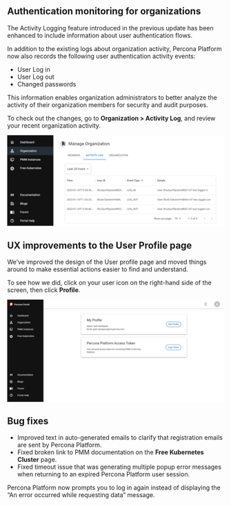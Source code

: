 ## Authentication monitoring for organizations

The Activity Logging feature introduced in the previous update has been enhanced to include information about user authentication flows.

In addition to the existing logs about organization activity, Percona Platform now also records the following user authentication activity events:

- User Log in
- User Log out
- Changed passwords

This information enables organization administrators to better analyze the activity of their organization members for security and audit purposes.

To check out the changes, go to **Organization > Activity Log**, and review your recent organization activity. 

![Activity Logging](../images/activity_loggingfeb.png)


## UX improvements to the User Profile page

We’ve improved the design of the User profile page and moved things around to make essential actions easier to find and understand. 

To see how we did, click on your user icon on the right-hand side of the screen, then click **Profile**.

![User Profile page](../images/user_profile_page.png)

## Bug fixes

- Improved text in auto-generated emails to clarify that registration emails are sent by Percona Platform.
- Fixed broken link to PMM documentation on the **Free Kubernetes Cluster** page.
- Fixed timeout issue that was generating multiple popup error messages when returning to an expired Percona Platform user session. 
  
Percona Platform now prompts you to log in again instead of displaying the “An error occurred while requesting data” message.
